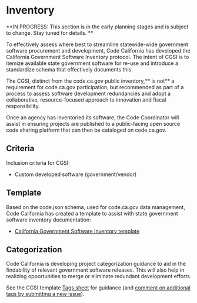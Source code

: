 # Inventory

**IN PROGRESS: This section is in the early planning stages and is subject to change. Stay tuned for details. **

To effectively assess where best to streamline statewide-wide government software procurement and development, Code California has developed the California Government Software Inventory protocol. The intent of CGSI is to itemize available state government software for re-use and introduce a standardize schema that effectively documents this.

The CGSI, distinct from the code.ca.gov public inventory,** is not** a requirement for code.ca.gov participation, but recommended as part of a process to assess software development redundancies and adopt a collaborative, resource-focused approach to innovation and fiscal responsibility.

Once an agency has inventoried its software, the Code Coordinator will assist in ensuring projects are published to a public-facing open source code sharing platform that can then be cataloged on code.ca.gov.

## Criteria

Inclusion criteria for CGSI:

* Custom developed software (government/vendor)

## Template

Based on the code.json schema, used for code.ca.gov data management, Code California has created a template to assist with state government software inventory documentation:

* [California Government Software Inventory template](https://docs.google.com/spreadsheets/d/13SVQU5V7qCJA58eBeLC-g25yiFrStRRp6t6PqKWtnPw/edit?usp=sharing)

## Categorization

Code California is developing project categorization guidance to aid in the findability of relevant government software releases. This will also help in realizing opportunities to merge or eliminate redundant development efforts.

See the CGSI template [Tags sheet](https://docs.google.com/spreadsheets/d/13SVQU5V7qCJA58eBeLC-g25yiFrStRRp6t6PqKWtnPw/edit#gid=934827162) for guidance (and [comment on additional tags by submitting a new issue](https://github.com/cagov/codeCAgov/issues/new)).
